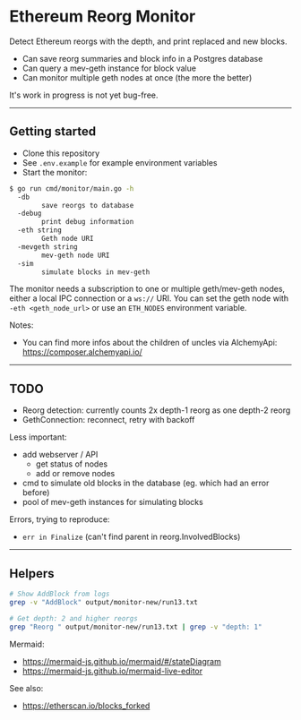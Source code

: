 # Ethereum Reorg Monitor

Detect Ethereum reorgs with the depth, and print replaced and new blocks.

* Can save reorg summaries and block info in a Postgres database
* Can query a mev-geth instance for block value
* Can monitor multiple geth nodes at once (the more the better)

It's work in progress is not yet bug-free.

---

## Getting started

* Clone this repository
* See `.env.example` for example environment variables
* Start the monitor:


```bash
$ go run cmd/monitor/main.go -h
  -db
        save reorgs to database
  -debug
        print debug information
  -eth string
        Geth node URI
  -mevgeth string
        mev-geth node URI
  -sim
        simulate blocks in mev-geth
```

The monitor needs a subscription to one or multiple geth/mev-geth nodes, either a local IPC connection or a `ws://` URI.
You can set the geth node with `-eth <geth_node_url>` or use an `ETH_NODES` environment variable.

Notes: 

* You can find more infos about the children of uncles via AlchemyApi: https://composer.alchemyapi.io/

---

## TODO

* Reorg detection: currently counts 2x depth-1 reorg as one depth-2 reorg
* GethConnection: reconnect, retry with backoff

Less important:

* add webserver / API
  * get status of nodes
  * add or remove nodes
* cmd to simulate old blocks in the database (eg. which had an error before)
* pool of mev-geth instances for simulating blocks

Errors, trying to reproduce:

* `err in Finalize` (can't find parent in reorg.InvolvedBlocks)

---

## Helpers

```bash
# Show AddBlock from logs
grep -v "AddBlock" output/monitor-new/run13.txt 

# Get depth: 2 and higher reorgs
grep "Reorg " output/monitor-new/run13.txt | grep -v "depth: 1"
```

Mermaid:

* https://mermaid-js.github.io/mermaid/#/stateDiagram
* https://mermaid-js.github.io/mermaid-live-editor


See also:

* https://etherscan.io/blocks_forked
